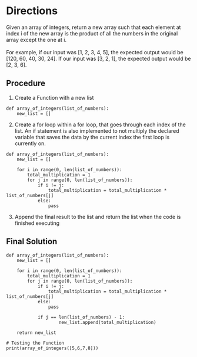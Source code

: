 # Directions
Given an array of integers, return a new array such that each element at index i of the new array is the product of all the numbers in the original array except the one at i. <br>
<br>
For example, if our input was [1, 2, 3, 4, 5], the expected output would be [120, 60, 40, 30, 24]. If our input was [3, 2, 1], the expected output would be [2, 3, 6]. <br>

## Procedure
1. Create a Function with a new list
```
def array_of_integers(list_of_numbers):
    new_list = []
```
2. Create a for loop within a for loop, that goes through each index of the list. An if statement is also implemented to not multiply the declared variable that saves the data by the current index the first loop is currently on.
```
def array_of_integers(list_of_numbers):
    new_list = []

    for i in range(0, len(list_of_numbers)):
        total_multiplication = 1
        for j in range(0, len(list_of_numbers)):
            if i != j:
                total_multiplication = total_multiplication * list_of_numbers[j]
            else:
                pass
```
3. Append the final result to the list and return the list when the code is finished executing
## Final Solution
```
def array_of_integers(list_of_numbers):
    new_list = []

    for i in range(0, len(list_of_numbers)):
        total_multiplication = 1
        for j in range(0, len(list_of_numbers)):
            if i != j:
                total_multiplication = total_multiplication * list_of_numbers[j]
            else:
                pass

            if j == len(list_of_numbers) - 1:
                    new_list.append(total_multiplication)

    return new_list

# Testing the Function
print(array_of_integers([5,6,7,8]))
```
